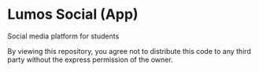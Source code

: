 # Lumos Social (App)

Social media platform for students

By viewing this repository, you agree not to distribute this code to any third party without the express permission of the owner.
